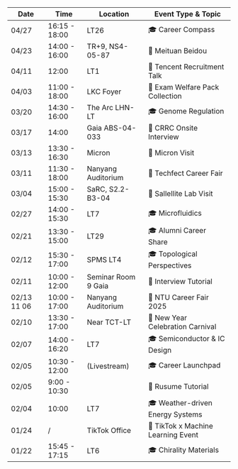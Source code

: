 
| Date        | Time          | Location            | Event Type & Topic                 |
| ----------- | ------------- | ------------------- | ---------------------------------- |
| 04/27       | 16:15 - 18:00 | LT26                | 🎓 Career Compass                  |
| 04/23       | 14:00 - 16:00 | TR+9, NS4-05-87     | 👔 Meituan Beidou                  |
| 04/11       | 12:00         | LT1                 | 👔 Tencent Recruitment Talk        |
| 04/03       | 11:00 - 18:00 | LKC Foyer           | 🎀 Exam Welfare Pack Collection    |
| 03/20       | 14:30 - 16:00 | The Arc LHN-LT      | 🎓 Genome Regulation               |
| 03/17       | 14:00         | Gaia ABS-04-033     | 👔 CRRC Onsite Interview           |
| 03/13       | 13:30 - 16:30 | Micron              | 🚌 Micron Visit                    |
| 03/11       | 11:30 - 18:00 | Nanyang Auditorium  | 👔 Techfect Career Fair            |
| 03/04       | 15:00 - 15:30 | SaRC, S2.2-B3-04    | 🚌 Sallellite Lab Visit            |
| 02/27       | 14:00 - 15:30 | LT7                 | 🎓 Microfluidics                   |
| 02/21       | 13:30 - 15:00 | LT29                | 🎓 Alumni Career Share             |
| 02/12       | 15:30 - 17:00 | SPMS LT4            | 🎓 Topological Perspectives        |
| 02/11       | 10:00 - 12:00 | Seminar Room 9 Gaia | 👔 Interview Tutorial              |
| 02/13 11 06 | 10:00 - 17:00 | Nanyang Auditorium  | 👔 NTU Career Fair 2025            |
| 02/10       | 13:30 - 17:00 | Near TCT-LT         | 🎉 New Year Celebration Carnival   |
| 02/07       | 14:00 - 16:20 | LT7                 | 🎓 Semiconductor & IC Design       |
| 02/05       | 10:30 - 12:00 | (Livestream)        | 🎓 Career Launchpad                |
| 02/05       | 9:00 - 10:30  |                     | 👔 Rusume Tutorial                 |
| 02/04       | 10:00         | LT7                 | 🎓 Weather-driven Energy Systems   |
| 01/24       | /             | TikTok Office       | 🚌 TikTok x Machine Learning Event |
| 01/22       | 15:45 - 17:15 | LT6                 | 🎓 Chirality Materials             |

